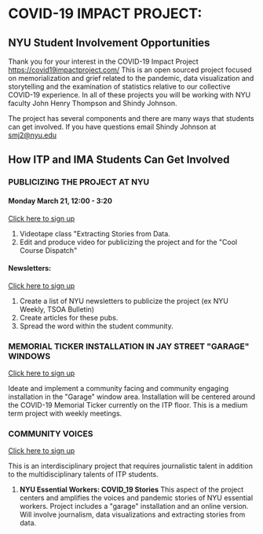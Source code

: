 # COVID-19 IMPACT PROJECT:
## NYU Student Involvement Opportunities
Thank you for your interest in the COVID-19 Impact Project https://covid19impactproject.com/ This is an open sourced project focused on memorialization and grief related to the pandemic, data visualization and storytelling and the examination of statistics relative to our collective COVID-19 experience.  In all of these projects you will be working with  NYU faculty John Henry Thompson and Shindy Johnson.

The project has several components and there are many ways that students can get involved.  If you have questions email Shindy Johnson at [smj2@nyu.edu](mailto:smj2@nyu.edu)

## How ITP and  IMA Students Can Get Involved

### PUBLICIZING THE PROJECT AT NYU
#### **Monday March 21, 12:00 - 3:20**  
[Click here to sign up](https://forms.gle/KdmQT2RtwL4uH2jZ8)
1. Videotape class "Extracting Stories from Data.
2. Edit and produce video for publicizing the project and for the "Cool Course Dispatch"

#### **Newsletters:**  
[Click here to sign up](https://forms.gle/KdmQT2RtwL4uH2jZ8)

1. Create a list of NYU newsletters to publicize the project (ex NYU Weekly, TSOA Bulletin)
2. Create articles for these pubs.
3. Spread the word within the student community.

### MEMORIAL TICKER INSTALLATION IN JAY STREET "GARAGE" WINDOWS

[Click here to sign up](https://forms.gle/KdmQT2RtwL4uH2jZ8)

Ideate and implement a community facing and community engaging installation in the "Garage" window area. Installation will be centered around the COVID-19 Memorial Ticker currently on the ITP floor. This is a medium term project with weekly meetings.

### COMMUNITY VOICES 
[Click here to sign up](https://forms.gle/KdmQT2RtwL4uH2jZ8)

This is an interdisciplinary project that requires journalistic talent in addition to the multidisciplinary talents of ITP students. 
1. **NYU Essential Workers: COVID_19 Stories** This aspect of the project centers and amplifies the voices and pandemic stories of NYU essential workers.  Project includes a "garage" installation and an online version. Will involve journalism, data visualizations and extracting stories from data.
